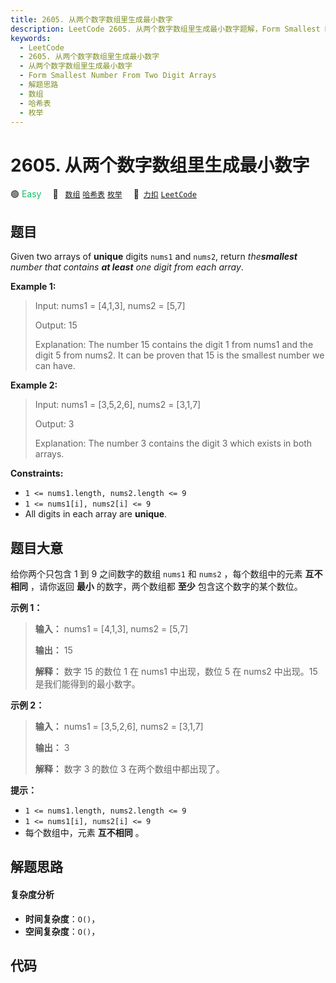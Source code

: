 ```yaml
---
title: 2605. 从两个数字数组里生成最小数字
description: LeetCode 2605. 从两个数字数组里生成最小数字题解，Form Smallest Number From Two Digit Arrays，包含解题思路、复杂度分析以及完整的 JavaScript 代码实现。
keywords:
  - LeetCode
  - 2605. 从两个数字数组里生成最小数字
  - 从两个数字数组里生成最小数字
  - Form Smallest Number From Two Digit Arrays
  - 解题思路
  - 数组
  - 哈希表
  - 枚举
---
```


# 2605. 从两个数字数组里生成最小数字

🟢 <font color=#15bd66>Easy</font>&emsp; 🔖&ensp; [`数组`](/tag/array.md) [`哈希表`](/tag/hash-table.md) [`枚举`](/tag/enumeration.md)&emsp; 🔗&ensp;[`力扣`](https://leetcode.cn/problems/form-smallest-number-from-two-digit-arrays) [`LeetCode`](https://leetcode.com/problems/form-smallest-number-from-two-digit-arrays)

## 题目

Given two arrays of **unique** digits `nums1` and `nums2`, return
_the**smallest** number that contains **at least** one digit from each array_.



**Example 1:**

> Input: nums1 = [4,1,3], nums2 = [5,7]
> 
> Output: 15
> 
> Explanation: The number 15 contains the digit 1 from nums1 and the digit 5 from nums2. It can be proven that 15 is the smallest number we can have.

**Example 2:**

> Input: nums1 = [3,5,2,6], nums2 = [3,1,7]
> 
> Output: 3
> 
> Explanation: The number 3 contains the digit 3 which exists in both arrays.

**Constraints:**

  * `1 <= nums1.length, nums2.length <= 9`
  * `1 <= nums1[i], nums2[i] <= 9`
  * All digits in each array are **unique**.


## 题目大意

给你两个只包含 1 到 9 之间数字的数组 `nums1` 和 `nums2` ，每个数组中的元素 **互不相同**  ，请你返回 **最小**
的数字，两个数组都 **至少** 包含这个数字的某个数位。



**示例 1：**

> 
> 
> 
> 
> 
> **输入：** nums1 = [4,1,3], nums2 = [5,7]
> 
> **输出：** 15
> 
> **解释：** 数字 15 的数位 1 在 nums1 中出现，数位 5 在 nums2 中出现。15 是我们能得到的最小数字。
> 
> 

**示例 2：**

> 
> 
> 
> 
> 
> **输入：** nums1 = [3,5,2,6], nums2 = [3,1,7]
> 
> **输出：** 3
> 
> **解释：** 数字 3 的数位 3 在两个数组中都出现了。
> 
> 



**提示：**

  * `1 <= nums1.length, nums2.length <= 9`
  * `1 <= nums1[i], nums2[i] <= 9`
  * 每个数组中，元素 **互不相同**  。


## 解题思路

#### 复杂度分析

- **时间复杂度**：`O()`，
- **空间复杂度**：`O()`，

## 代码

```javascript

```